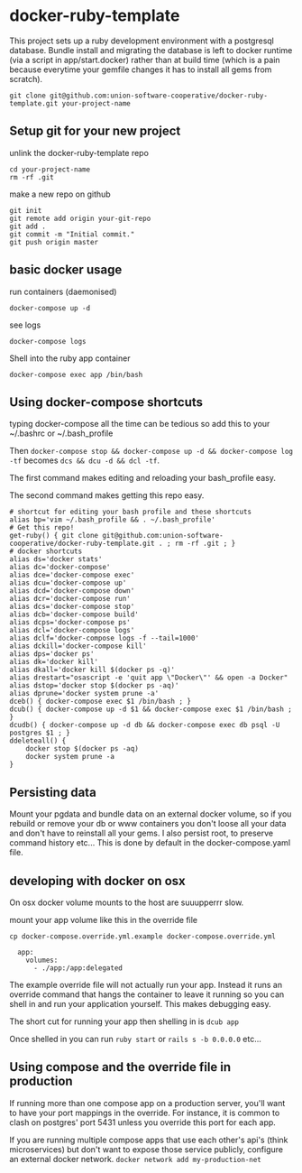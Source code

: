 # docker-ruby-template

This project sets up a ruby development environment with a postgresql database.   Bundle install and migrating the database is left to docker runtime (via a script in app/start.docker) rather than at build time (which is a pain because everytime your gemfile changes it has to install all gems from scratch).  

```
git clone git@github.com:union-software-cooperative/docker-ruby-template.git your-project-name
```

## Setup git for your new project

unlink the docker-ruby-template repo
```
cd your-project-name
rm -rf .git
```

make a new repo on github

```
git init
git remote add origin your-git-repo
git add .
git commit -m "Initial commit."
git push origin master
```

## basic docker usage
run containers (daemonised)
```
docker-compose up -d
```

see logs
```
docker-compose logs
```

Shell into the ruby app container
```
docker-compose exec app /bin/bash
```

## Using docker-compose shortcuts
typing docker-compose all the time can be tedious so add this to your ~/.bashrc or ~/.bash_profile

Then `docker-compose stop && docker-compose up -d && docker-compose log -tf` becomes `dcs && dcu -d && dcl -tf`.

The first command makes editing and reloading your bash_profile easy.

The second command makes getting this repo easy.

```
# shortcut for editing your bash profile and these shortcuts
alias bp='vim ~/.bash_profile && . ~/.bash_profile'
# Get this repo!
get-ruby() { git clone git@github.com:union-software-cooperative/docker-ruby-template.git . ; rm -rf .git ; }
# docker shortcuts
alias ds='docker stats'
alias dc='docker-compose'
alias dce='docker-compose exec'
alias dcu='docker-compose up'
alias dcd='docker-compose down'
alias dcr='docker-compose run'
alias dcs='docker-compose stop'
alias dcb='docker-compose build'
alias dcps='docker-compose ps'
alias dcl='docker-compose logs'
alias dclf='docker-compose logs -f --tail=1000'
alias dckill='docker-compose kill'
alias dps='docker ps'
alias dk='docker kill'
alias dkall='docker kill $(docker ps -q)'
alias drestart="osascript -e 'quit app \"Docker\"' && open -a Docker"
alias dstop='docker stop $(docker ps -aq)'
alias dprune='docker system prune -a'
dceb() { docker-compose exec $1 /bin/bash ; }
dcub() { docker-compose up -d $1 && docker-compose exec $1 /bin/bash ; }
dcudb() { docker-compose up -d db && docker-compose exec db psql -U postgres $1 ; }
ddeleteall() {
    docker stop $(docker ps -aq)
    docker system prune -a
}
```

## Persisting data
Mount your pgdata and bundle data on an external docker volume, so if you rebuild or remove your db or www containers you don't loose all your data and don't have to reinstall all your gems.  I also persist root, to preserve command history etc...  This is done by default in the docker-compose.yaml file.

## developing with docker on osx
On osx docker volume mounts to the host are suuupperrr slow.

mount your app volume like this in the override file
```
cp docker-compose.override.yml.example docker-compose.override.yml
```

```
  app:
    volumes:
      - ./app:/app:delegated
```

The example override file will not actually run your app.  Instead it runs an override command that hangs the container to leave it running so you can shell in and run your application yourself.  This makes debugging easy.  

The short cut for running your app then shelling in is
`dcub app` 

Once shelled in you can run `ruby start` or `rails s -b 0.0.0.0` etc...

## Using compose and the override file in production 
If running more than one compose app on a production server, you'll want to have your port mappings in the override.  For instance, it is common to clash on postgres' port 5431 unless you override this port for each app. 

If you are running multiple compose apps that use each other's api's (think microservices) but don't want to expose those service publicly, configure an external docker network.  `docker network add my-production-net`  

